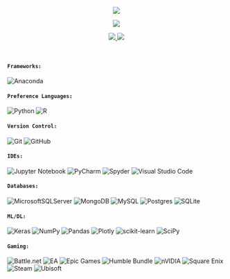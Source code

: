 <p align="center">
  <img src="https://github-readme-stats.vercel.app/api?username=almggmla&show_icons=true">
</p>

<p align="center">
  <img src="https://github-readme-stats.vercel.app/api/top-langs/?username=almggmla&layout=compact">
</p>

<p align="center">  
  <a href="https://www.linkedin.com/in/apr%C3%ADgio-gusm%C3%A3o-07558815">
    <img src="https://img.shields.io/badge/linkedin-%230077B5.svg?logo=linkedin&logoColor=white">
  </a>
  <a href="https://www.instagram.com/aprigio.gusmao/?hl=pt-br">
    <img src="https://img.shields.io/badge/aprigio.gusmao-%23E4405F.svg?logo=Instagram&logoColor=white">
  </a>
</p>
</br>

#### **`Frameworks:`**
![Anaconda](https://img.shields.io/badge/Anaconda-%2344A833.svg?logo=anaconda&logoColor=white)

#### **`Preference Languages:`**                                                                                                    
![Python](https://img.shields.io/badge/python-3670A0?logo=python&logoColor=ffdd54)
![R](https://img.shields.io/badge/r-%23276DC3.svg?logo=r&logoColor=white)

#### **`Version Control:`**
![Git](https://img.shields.io/badge/git-%23F05033.svg?logo=git&logoColor=white)
![GitHub](https://img.shields.io/badge/github-%23121011.svg?logo=github&logoColor=white)

#### **`IDEs:`**
![Jupyter Notebook](https://img.shields.io/badge/jupyter-%23FA0F00.svg?logo=jupyter&logoColor=white)
![PyCharm](https://img.shields.io/badge/pycharm-143?logo=pycharm&logoColor=black&color=black&labelColor=green)
![Spyder](https://img.shields.io/badge/Spyder-838485?logo=spyder%20ide&logoColor=maroon)
![Visual Studio Code](https://img.shields.io/badge/Visual%20Studio%20Code-0078d7.svg?logo=visual-studio-code&logoColor=white)

#### **`Databases:`**
![MicrosoftSQLServer](https://img.shields.io/badge/Microsoft%20SQL%20Sever-CC2927?logo=microsoft%20sql%20server&logoColor=white)
![MongoDB](https://img.shields.io/badge/MongoDB-%234ea94b.svg?logo=mongodb&logoColor=white)
![MySQL](https://img.shields.io/badge/mysql-%2300f.svg?logo=mysql&logoColor=white)
![Postgres](https://img.shields.io/badge/postgres-%23316192.svg?logo=postgresql&logoColor=white)
![SQLite](https://img.shields.io/badge/sqlite-%2307405e.svg?logo=sqlite&logoColor=white)

#### **`ML/DL:`**
![Keras](https://img.shields.io/badge/Keras-%23D00000.svg?logo=Keras&logoColor=white)
![NumPy](https://img.shields.io/badge/numpy-%23013243.svg?logo=numpy&logoColor=white)
![Pandas](https://img.shields.io/badge/pandas-%23150458.svg?logo=pandas&logoColor=white)
![Plotly](https://img.shields.io/badge/Plotly-%233F4F75.svg?logo=plotly&logoColor=white)
![scikit-learn](https://img.shields.io/badge/scikit--learn-%23F7931E.svg?logo=scikit-learn&logoColor=white) 
![SciPy](https://img.shields.io/badge/SciPy-%230C55A5.svg?logo=scipy&logoColor=%white)

#### **`Gaming:`**
![Battle.net](https://img.shields.io/badge/battle.net-%2300AEFF.svg?logo=battle.net&logoColor=white)
![EA](https://img.shields.io/badge/ea-%23000000.svg?logo=ea&logoColor=white)
![Epic Games](https://img.shields.io/badge/epicgames-%23313131.svg?logo=epicgames&logoColor=white)
![Humble Bundle](https://img.shields.io/badge/HumbleBundle-%23494F5C.svg?logo=HumbleBundle&logoColor=white)
![nVIDIA](https://img.shields.io/badge/nVIDIA-%2376B900.svg?logo=nVIDIA&logoColor=white)
![Square Enix](https://img.shields.io/badge/SquareEnix-%23ED1C24.svg?logo=SquareEnix&logoColor=white)
![Steam](https://img.shields.io/badge/steam-%23000000.svg?logo=steam&logoColor=white)
![Ubisoft](https://img.shields.io/badge/Ubisoft-%23F5F5F5.svg?logo=Ubisoft&logoColor=black)
